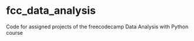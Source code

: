 # fcc_data_analysis
Code for assigned projects of the freecodecamp Data Analysis with Python course

